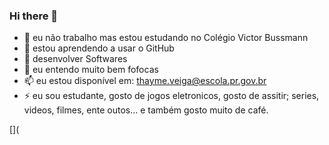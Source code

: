 ### Hi there 👋

- 🔭 eu não trabalho mas estou estudando no Colégio Victor Bussmann
- 🌱 estou aprendendo a usar o GitHub
- 👯 desenvolver Softwares
- 💬 eu entendo muito bem fofocas
- 📫 eu estou disponível em: thayme.veiga@escola.pr.gov.br
- ⚡ eu sou estudante, gosto de jogos eletronicos, gosto de assitir; series, videos, filmes, ente outos... e também gosto muito de café.

[](
